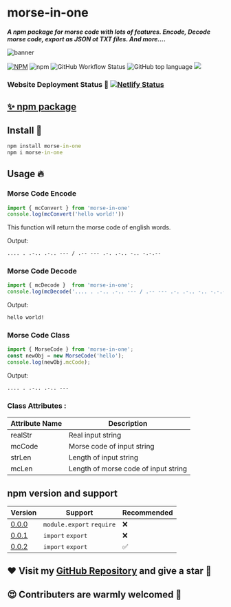 # morse-in-one
***A npm package for morse code with lots of features. Encode, Decode morse code, export as JSON ot TXT files. And more....***

![banner](morse-in-one.jpg)

[![NPM](https://img.shields.io/npm/l/morse-in-one)](./LICENSE)
![npm](https://img.shields.io/npm/v/morse-in-one)
![GitHub Workflow Status](https://img.shields.io/github/actions/workflow/status/iamBijoyKar/morse-in-one/publish.yml)
![GitHub top language](https://img.shields.io/github/languages/top/iamBijoyKar/morse-in-one)
![](https://img.shields.io/badge/msg-npm--package-orange)

### Website Deployment Status 🚀 [![Netlify Status](https://api.netlify.com/api/v1/badges/2697554f-7da8-476e-99e5-6f4f7aa55d5e/deploy-status)](https://app.netlify.com/sites/morse-in-one/deploys)
## [✨ npm package](https://www.npmjs.com/package/morse-in-one)

##  Install 🎉

```cmd
npm install morse-in-one
npm i morse-in-one
```
## Usage 🔥

### Morse Code Encode
```javascript
import { mcConvert } from 'morse-in-one'
console.log(mcConvert('hello world!'))
```
This function will return the morse code of english words.

Output: 
```cmd
.... . .-.. .-.. --- / .-- --- .-. .-.. -.. -.-.--
```
### Morse Code Decode
```javascript
import { mcDecode }  from 'morse-in-one';
console.log(mcDecode('.... . .-.. .-.. --- / .-- --- .-. .-.. -.. -.-.--'))
```

Output: 
```cmd
hello world!
```
### Morse Code Class 
```javascript
import { MorseCode } from 'morse-in-one';
const newObj = new MorseCode('hello');
console.log(newObj.mcCode);
```
Output: 
```cmd
.... . .-.. .-.. ---
```
### Class Attributes : 

| Attribute Name | Description |
|-----------------|-------------|
|realStr| Real input string|
|mcCode| Morse code of input string|
|strLen| Length of input string|
|mcLen| Length of morse code of input string|


## npm version and support 
| Version | Support | Recommended|
|---------|--------|------------|
|[0.0.0](https://www.npmjs.com/package/morse-in-one?activeTab=versions)| `module.export` `require`    | ❌ |
|[0.0.1](https://www.npmjs.com/package/morse-in-one?activeTab=versions)| `import` `export` | ❌ |
|[0.0.2](https://www.npmjs.com/package/morse-in-one?activeTab=versions)| `import` `export` | ✅ |

## ❤️ Visit my [GitHub Repository](https://github.com/iamBijoyKar/morse-in-one) and give a star 🌟 
## 😍 Contributers are warmly welcomed 👫
